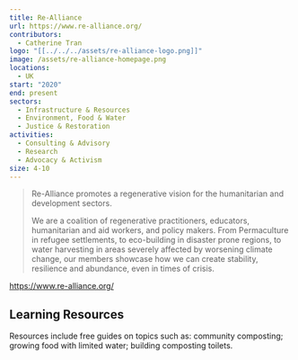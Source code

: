 ```yaml
---
title: Re-Alliance
url: https://www.re-alliance.org/
contributors:
  - Catherine Tran
logo: "[[../../../assets/re-alliance-logo.png]]"
image: /assets/re-alliance-homepage.png
locations:
  - UK
start: "2020"
end: present
sectors:
  - Infrastructure & Resources
  - Environment, Food & Water
  - Justice & Restoration
activities:
  - Consulting & Advisory
  - Research
  - Advocacy & Activism
size: 4-10
---
```

> Re-Alliance promotes a regenerative vision for the humanitarian and development sectors.
> 
> We are a coalition of regenerative practitioners, educators, humanitarian and aid workers, and policy makers. From Permaculture in refugee settlements, to eco-building in disaster prone regions, to water harvesting in areas severely affected by worsening climate change, our members showcase how we can create stability, resilience and abundance, even in times of crisis.

 https://www.re-alliance.org/ 

## Learning Resources

Resources include free guides on topics such as: community composting; growing food with limited water; building composting toilets.
